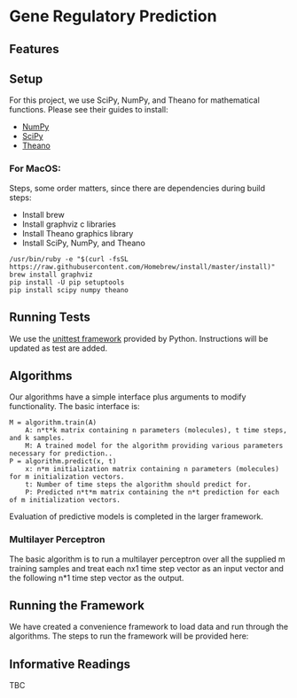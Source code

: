 # Gene Regulatory Prediction

## Features


## Setup
For this project, we use SciPy, NumPy, and Theano for mathematical functions. Please see their guides to install:

* [NumPy](http://deeplearning.net/software/theano/tutorial/numpy.html)
* [SciPy](http://www.scipy.org/install.html)
* [Theano](http://www.deeplearning.net/software/theano/install.html#install)

### For MacOS:

Steps, some order matters, since there are dependencies during build steps:

* Install brew
* Install graphviz c libraries
* Install Theano graphics library
* Install SciPy, NumPy, and Theano

```
/usr/bin/ruby -e "$(curl -fsSL https://raw.githubusercontent.com/Homebrew/install/master/install)"
brew install graphviz
pip install -U pip setuptools
pip install scipy numpy theano
```

## Running Tests
We use the [unittest framework](https://docs.python.org/2/library/unittest.html) provided by Python. Instructions will be updated as test are added.

## Algorithms
Our algorithms have a simple interface plus arguments to modify functionality. The basic interface is:

```
M = algorithm.train(A)
    A: n*t*k matrix containing n parameters (molecules), t time steps, and k samples.
    M: A trained model for the algorithm providing various parameters necessary for prediction..
P = algorithm.predict(x, t)
    x: n*m initialization matrix containing n parameters (molecules) for m initialization vectors.
    t: Number of time steps the algorithm should predict for.
    P: Predicted n*t*m matrix containing the n*t prediction for each of m initialization vectors.
```

Evaluation of predictive models is completed in the larger framework.

### Multilayer Perceptron
The basic algorithm is to run a multilayer perceptron over all the supplied m training samples and treat each nx1 time step vector as an input vector and the following n*1 time step vector as the output.

## Running the Framework
We have created a convenience framework to load data and run through the algorithms. The steps to run the framework will be provided here: 

## Informative Readings
TBC
